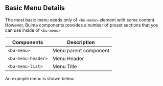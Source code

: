 ## Basic Menu Details

The most basic menu needs only of `<bu-menu>` element with some content. However, Bulma components provides a number of preset sections that you can use inside of `<bu-menu>`

| Components         | Description           |
| ------------------ | --------------------- |
| `<bu-menu>`        | Menu parent component |
| `<bu-menu-header>` | Menu Header           |
| `<bu-menu-list>`   | Menu Title            |

An example menu is shown below.
